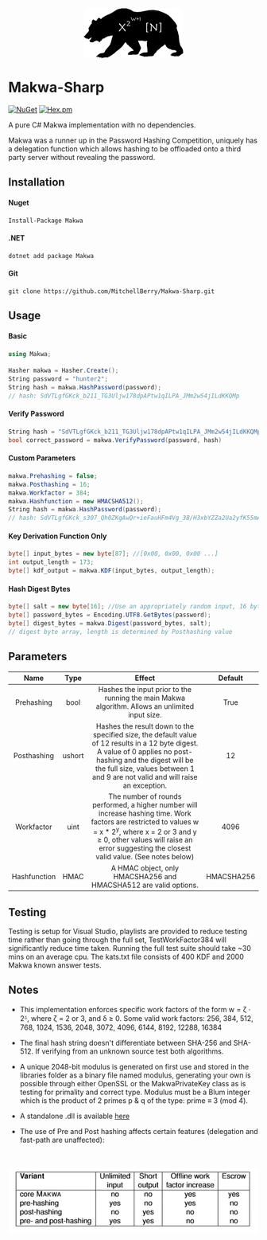 <p align="center">
  <br><br>
  <img src="https://raw.githubusercontent.com/MitchellBerry/Makwa-Sharp/master/Docs/makwa-logo.png">
</p>

# Makwa-Sharp

[![NuGet](https://img.shields.io/nuget/v/Makwa.svg)](https://www.nuget.org/packages/Makwa/1.0.0) [![Hex.pm](https://img.shields.io/hexpm/l/plug.svg)](https://github.com/MitchellBerry/Makwa-Sharp/blob/master/License.md)

A pure C# Makwa implementation with no dependencies. 

Makwa was a runner up in the Password Hashing Competition, uniquely has a delegation function which allows hashing to be offloaded onto a third party server without revealing the password.

## Installation

#### Nuget
    Install-Package Makwa

#### .NET

    dotnet add package Makwa

#### Git

    git clone https://github.com/MitchellBerry/Makwa-Sharp.git

## Usage

#### Basic

```csharp
using Makwa;

Hasher makwa = Hasher.Create();
String password = "hunter2";
String hash = makwa.HashPassword(password);
// hash: SdVTLgfGKck_b211_TG3Uljw178dpAPtw1qILPA_JMm2w54jILdKKQMp
```
#### Verify Password

```csharp
String hash = "SdVTLgfGKck_b211_TG3Uljw178dpAPtw1qILPA_JMm2w54jILdKKQMp"
bool correct_password = makwa.VerifyPassword(password, hash)
```

#### Custom Parameters

```csharp
makwa.Prehashing = false;
makwa.Posthashing = 16;
makwa.Workfactor = 384;
makwa.Hashfunction = new HMACSHA512();
String hash = makwa.HashPassword(password);
// hash: SdVTLgfGKck_s307_Qh0ZKgAwQr+ieFauHFm4Vg_3B/H3xbYZZa2Ua2yfK55mA
```

#### Key Derivation Function Only
```csharp
byte[] input_bytes = new byte[87]; //[0x00, 0x00, 0x00 ...]
int output_length = 173;
byte[] kdf_output = makwa.KDF(input_bytes, output_length);
```

#### Hash Digest Bytes

```csharp
byte[] salt = new byte[16]; //Use an appropriately random input, 16 bytes long
byte[] password_bytes = Encoding.UTF8.GetBytes(password);
byte[] digest_bytes = makwa.Digest(password_bytes, salt);
// digest byte array, length is determined by Posthashing value
```

## Parameters

|     Name     	|  Type  	|                                                                                                                                                                                           Effect                                                                                                                                                                                           	|   Default  	|
|:------------:	|:------:	|:------------------------------------------------------------------------------------------------------------------------------------------------------------------------------------------------------------------------------------------------------------------------------------------------------------------------------------------------------------------------------------------:	|:----------:	|
|  Prehashing  	|  bool  	|                                                                                                                                               Hashes the input prior to the running the main Makwa algorithm. Allows an unlimited input size.                                                                                                                                              	|    True    	|
|  Posthashing 	| ushort 	|                                                                       Hashes the result down to the specified size, the default value of 12 results in a 12 byte digest. A value of 0 applies no post-hashing and the digest will be the full size, values between 1 and 9 are not valid and will raise an exception.                                                                      	|     12     	|
|  Workfactor  	|  uint  	|  The number of rounds performed, a higher number will increase hashing time. Work factors are restricted to values w = x * 2<sup>y</sup>, where x = 2 or 3 and y ≥ 0, other values will raise an error suggesting the closest valid value. (See notes below)	|    4096    	|
| Hashfunction 	|  HMAC  	|                                                                                                                                                              A HMAC object, only HMACSHA256 and HMACSHA512 are valid options.                                                                                                                                                              	| HMACSHA256 	|



## Testing

Testing is setup for Visual Studio, playlists are provided to reduce testing time rather than going through the full set, TestWorkFactor384 will significantly reduce time taken.
Running the full test suite should take ~30 mins on an average cpu. The kats.txt file consists of 400 KDF and 2000 Makwa known answer tests.

## Notes

* This implementation enforces specific work factors of the form w = ζ · 2ᵟ, where ζ = 2 or 3, and δ ≥ 0. Some valid work factors: 256, 384, 512, 768, 1024, 1536, 2048, 3072, 4096, 6144, 8192, 12288, 16384

* The final hash string doesn't differentiate between SHA-256 and SHA-512. If verifying from an unknown source test both algorithms.

* A unique 2048-bit modulus is generated on first use and stored in the libraries folder as a binary file named modulus, generating your own is possible through either OpenSSL or the MakwaPrivateKey class as is testing for primality and correct type. Modulus must be a Blum integer which is the product of 2 primes p & q of the type: prime ≡ 3 (mod 4).

* A standalone .dll is available [here](https://github.com/MitchellBerry/Makwa-Sharp/releases/latest)

* The use of Pre and Post hashing affects certain features (delegation and fast-path are unaffected):

<p align="center">
  <br><br>
  <img src="https://raw.githubusercontent.com/MitchellBerry/Makwa-Sharp/master/Docs/prepostmakwa.png">
</p>


